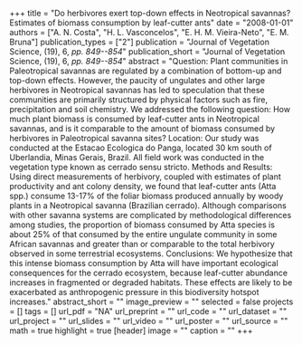 +++
title = "Do herbivores exert top-down effects in Neotropical savannas? Estimates of biomass consumption by leaf-cutter ants"
date = "2008-01-01"
authors = ["A. N. Costa", "H. L. Vasconcelos", "E. H. M. Vieira-Neto", "E. M. Bruna"]
publication_types = ["2"]
publication = "Journal of Vegetation Science, (19), 6, _pp. 849--854_"
publication_short = "Journal of Vegetation Science, (19), 6, _pp. 849--854_"
abstract = "Question: Plant communities in Paleotropical savannas are regulated by a combination of bottom-up and top-down effects. However, the paucity of ungulates and other large herbivores in Neotropical savannas has led to speculation that these communities are primarily structured by physical factors such as fire, precipitation and soil chemistry. We addressed the following question: How much plant biomass is consumed by leaf-cutter ants in Neotropical savannas, and is it comparable to the amount of biomass consumed by herbivores in Paleotropical savanna sites? Location: Our study was conducted at the Estacao Ecologica do Panga, located 30 km south of Uberlandia, Minas Gerais, Brazil. All field work was conducted in the vegetation type known as cerrado sensu stricto. Methods and Results: Using direct measurements of herbivory, coupled with estimates of plant productivity and ant colony density, we found that leaf-cutter ants (Atta spp.) consume 13-17% of the foliar biomass produced annually by woody plants in a Neotropical savanna (Brazilian cerrado). Although comparisons with other savanna systems are complicated by methodological differences among studies, the proportion of biomass consumed by Atta species is about 25% of that consumed by the entire ungulate community in some African savannas and greater than or comparable to the total herbivory observed in some terrestrial ecosystems. Conclusions: We hypothesize that this intense biomass consumption by Atta will have important ecological consequences for the cerrado ecosystem, because leaf-cutter abundance increases in fragmented or degraded habitats. These effects are likely to be exacerbated as anthropogenic pressure in this biodiversity hotspot increases."
abstract_short = ""
image_preview = ""
selected = false
projects = []
tags = []
url_pdf = "NA"
url_preprint = ""
url_code = ""
url_dataset = ""
url_project = ""
url_slides = ""
url_video = ""
url_poster = ""
url_source = ""
math = true
highlight = true
[header]
image = ""
caption = ""
+++
